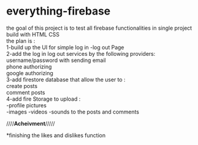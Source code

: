 # everything-firebase
the goal of this project is to test all firebase functionalities in single project build with HTML CSS <br/>
the plan is :<br/>
1-build up the UI for simple log in -log out  Page<br/>
2-add the log in log out services by the following providers:<br/>
username/password with sending email<br/>
phone authorizing<br/>
google authorizing<br/>
3-add firestore database that allow the user to :<br/>
create posts<br/>
comment posts <br/>
4-add fire Storage to upload :<br/>
-profile pictures <br/>
-images -videos -sounds to the posts and comments<br/>


////**Acheivment**/////

*finishing the likes and dislikes function